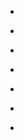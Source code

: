 
- [](/2018/02/963803054427406336/)

- [](/2018/02/du8kl1u/)

- [](/2018/02/961106107514179584/)

- [](/2017/03/839702425829179393/)

- [](/2016/12/10155210255693912/)

- [](/2016/09/772950838981517312/)

- [](/2016/08/767883789661896704/)
